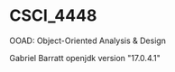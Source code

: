 # CSCI_4448
OOAD: Object-Oriented Analysis &amp; Design

Gabriel Barratt
openjdk version "17.0.4.1"
